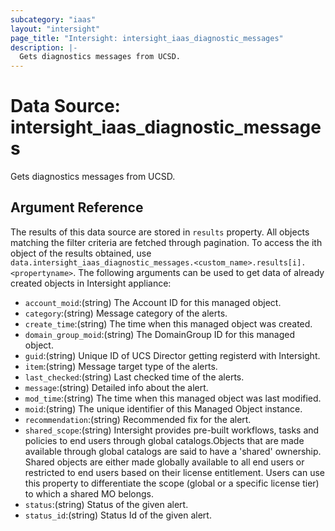 ```yaml
---
subcategory: "iaas"
layout: "intersight"
page_title: "Intersight: intersight_iaas_diagnostic_messages"
description: |-
  Gets diagnostics messages from UCSD.
---
```


# Data Source: intersight_iaas_diagnostic_messages
Gets diagnostics messages from UCSD.
## Argument Reference
The results of this data source are stored in `results` property.
All objects matching the filter criteria are fetched through pagination.
To access the ith object of the results obtained, use `data.intersight_iaas_diagnostic_messages.<custom_name>.results[i].<propertyname>`.
The following arguments can be used to get data of already created objects in Intersight appliance:
* `account_moid`:(string) The Account ID for this managed object. 
* `category`:(string) Message category of the alerts. 
* `create_time`:(string) The time when this managed object was created. 
* `domain_group_moid`:(string) The DomainGroup ID for this managed object. 
* `guid`:(string) Unique ID of UCS Director getting registerd with Intersight. 
* `item`:(string) Message target type of the alerts. 
* `last_checked`:(string) Last checked time of the alerts. 
* `message`:(string) Detailed info about the alert. 
* `mod_time`:(string) The time when this managed object was last modified. 
* `moid`:(string) The unique identifier of this Managed Object instance. 
* `recommendation`:(string) Recommended fix for the alert. 
* `shared_scope`:(string) Intersight provides pre-built workflows, tasks and policies to end users through global catalogs.Objects that are made available through global catalogs are said to have a 'shared' ownership. Shared objects are either made globally available to all end users or restricted to end users based on their license entitlement. Users can use this property to differentiate the scope (global or a specific license tier) to which a shared MO belongs. 
* `status`:(string) Status of the given alert. 
* `status_id`:(string) Status Id of the given alert. 
 